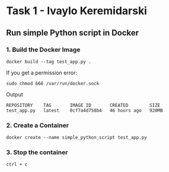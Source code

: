# Task 1 - Ivaylo Keremidarski
## Run simple Python script in Docker

### 1. Build the Docker Image
```
docker build --tag test_app.py .
```

If you get a permission error:
```shell
sudo chmod 666 /var/run/docker.sock
```

Output
```
REPOSITORY    TAG       IMAGE ID       CREATED        SIZE
test_app.py   latest    0cf7a4d758b4   46 hours ago   920MB
```

### 2. Create a Container
```shell
docker create --name simple_python_script test_app.py
```


### 3. Stop the container
```shell
ctrl + c
```
